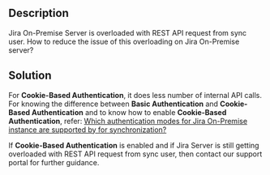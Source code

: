 ## Description
Jira On-Premise Server is overloaded with REST API request from sync user. How to reduce the issue of this overloading on Jira On-Premise server?

## Solution
For **Cookie-Based Authentication**, it does less number of internal API calls. For knowing the difference between **Basic Authentication** and **Cookie-Based Authentication** and to know how to enable **Cookie-Based Authentication**, refer: [Which authentication modes for Jira On-Premise instance are supported by for synchronization?](types-of-authentication-jira.md)

If **Cookie-Based Authentication** is enabled and if Jira Server is still getting overloaded with REST API request from sync user, then contact our support portal for further guidance.

